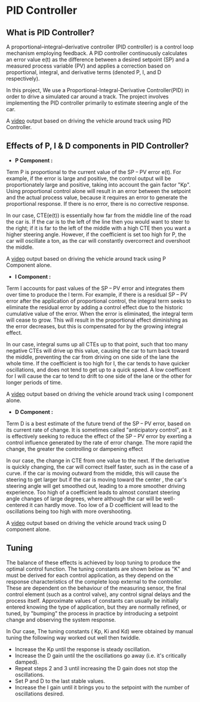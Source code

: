 # **PID Controller** 

## What is PID Controller?

A proportional–integral–derivative controller (PID controller) is a control loop mechanism employing feedback.
A PID controller continuously calculates an error value e(t) as the difference between a 
desired setpoint (SP) and a measured process variable (PV) and applies a correction based on proportional, integral,
and derivative terms (denoted P, I, and D respectively).

In this project, We use a Proportional-Integral-Derivative Controller(PID) in order to drive a simulated car around 
a track. The project involves implementing the PID controller primarily to estimate steering angle of the car.

A [video](./output_videos/output_PID.mkv) output based on driving the vehicle around track using PID Controller.

## Effects of P, I & D components in PID Controller?

* **P Component :**

Term P is proportional to the current value of the SP − PV error e(t). 
For example, if the error is large and positive, the control output will be proportionately large and positive, 
taking into account the gain factor "Kp". Using proportional control alone will result in an error between the setpoint and 
the actual process value, because it requires an error to generate the proportional response. If there is no error, 
there is no corrective response.

In our case, CTE(e(t)) is essentially how far from the middle line of the road the car is. If the car is to 
the left of the line then you would want to steer to the right; if it is far to the left of the middle with a high CTE then 
you want a higher steering angle. However, if the coefficient is set too high for P, the car will oscillate a ton, as the 
car will constantly overcorrect and overshoot the middle. 

A [video](./output_videos/output_P.mkv) output based on driving the vehicle around track using P Component alone.

* **I Component :**

Term I accounts for past values of the SP − PV error and integrates them over time to produce the I term. 
For example, if there is a residual SP − PV error after the application of proportional control, the integral 
term seeks to eliminate the residual error by adding a control effect due to the historic cumulative value of the error.
When the error is eliminated, the integral term will cease to grow. This will result in the proportional effect diminishing 
as the error decreases, but this is compensated for by the growing integral effect.

In our case, integral sums up all CTEs up to that point, such that too many negative CTEs will drive up this value, 
causing the car to turn back toward the middle, preventing the car from driving on one side of the lane the whole time. 
If the coefficient is too high for I, the car tends to have quicker oscillations, and does not tend to get up to a quick speed.
A low coefficent for I will cause the car to tend to drift to one side of the lane or the other for longer periods of time.

A [video](./output_videos/output_I.mkv) output based on driving the vehicle around track using I component alone.

* **D Component :**

Term D is a best estimate of the future trend of the SP − PV error, based on its current rate of change. 
It is sometimes called "anticipatory control", as it is effectively seeking to reduce the effect of the SP − PV error 
by exerting a control influence generated by the rate of error change. The more rapid the change, the greater the controlling 
or dampening effect

In our case, the change in CTE from one value to the next. If the derivative is quickly changing, the car will correct itself 
faster, such as in the case of a curve.  if the car is moving outward from the middle, this will cause the steering to get larger 
but if the car is moving toward the center , the car's steering angle will get smoothed out, leading to a more smoother driving experience.
Too high of a coefficient leads to almost constant steering angle changes of large degrees, where although the car will be well-centered it can hardly move. 
Too low of a D coefficient will lead to the oscillations being too high with more overshooting.

A [video](./output_videos/output_D.mkv) output based on driving the vehicle around track using D component alone.

## Tuning 

The balance of these effects is achieved by loop tuning to produce the optimal control function. 
The tuning constants are shown below as "K" and must be derived for each control application, as they depend on the 
response characteristics of the complete loop external to the controller. These are dependent on the behaviour of the 
measuring sensor, the final control element (such as a control valve), any control signal delays and the process itself.
Approximate values of constants can usually be initially entered knowing the type of application, but they are normally 
refined, or tuned, by "bumping" the process in practice by introducing a setpoint change and observing the system response.

In Our case, 
The tuning constants ( Kp, Ki and Kd) were obtained by manual tuning the following way worked out well then twiddle.

 * Increase the Kp until the response is steady oscillation.
 * Increase the D gain until the the oscillations go away (i.e. it's critically damped).
 * Repeat steps 2 and 3 until increasing the D gain does not stop the oscillations.
 * Set P and D to the last stable values.
 * Increase the I gain until it brings you to the setpoint with the number of oscillations desired.
